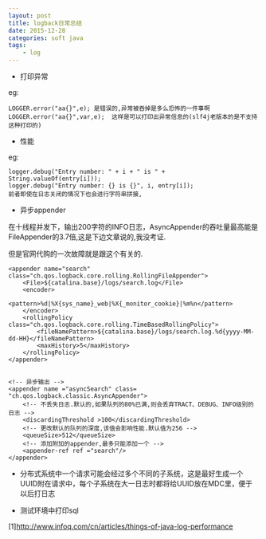 ```yaml
---
layout: post
title: logback日常总结
date: 2015-12-28
categories: soft java
tags:
    - log
---
```


*   打印异常

eg:

    LOGGER.error("aa{}",e); 是错误的,异常被吞掉是多么恐怖的一件事啊
    LOGGER.error("aa{}",var,e);  这样是可以打印出异常信息的(slf4j老版本的是不支持这种打印的)

*   性能

eg:

    logger.debug("Entry number: " + i + " is " +  String.valueOf(entry[i]));
    logger.debug("Entry number: {} is {}", i, entry[i]);
    前者即使在日志关闭的情况下也会进行字符串拼接,

*   异步appender

在十线程并发下，输出200字符的INFO日志，AsyncAppender的吞吐量最高能是FileAppender的3.7倍,这是下边文章说的,我没考证.

但是官网代购的一次故障就是跟这个有关的.

    <appender name="search" class="ch.qos.logback.core.rolling.RollingFileAppender">
        <File>${catalina.base}/logs/search.log</File>
        <encoder>
            <pattern>%d|%X{sys_name}_web|%X{_monitor_cookie}|%m%n</pattern>
        </encoder>
        <rollingPolicy class="ch.qos.logback.core.rolling.TimeBasedRollingPolicy">
            <fileNamePattern>${catalina.base}/logs/search.log.%d{yyyy-MM-dd-HH}</fileNamePattern>
            <maxHistory>5</maxHistory>
        </rollingPolicy>
    </appender>


    <!-- 异步输出 -->
    <appender name ="asyncSearch" class= "ch.qos.logback.classic.AsyncAppender">
        <!-- 不丢失日志.默认的,如果队列的80%已满,则会丢弃TRACT、DEBUG、INFO级别的日志 -->
        <discardingThreshold >100</discardingThreshold>
        <!-- 更改默认的队列的深度,该值会影响性能.默认值为256 -->
        <queueSize>512</queueSize>
        <!-- 添加附加的appender,最多只能添加一个 -->
        <appender-ref ref ="search"/>
    </appender>

*   分布式系统中一个请求可能会经过多个不同的子系统，这是最好生成一个UUID附在请求中，每个子系统在大一日志时都将给UUID放在MDC里，便于以后打日志

*   测试环境中打印sql

    <logger name="com.ibatis" level="debug">
    </logger>
    <logger name="java.sql" level="debug">
    </logger>
    <logger name="org.springframework.jdbc" level="debug">
    </logger>

[1]<http://www.infoq.com/cn/articles/things-of-java-log-performance>

